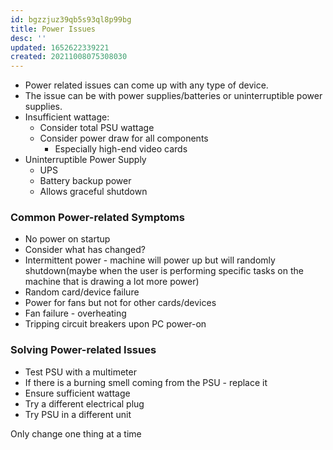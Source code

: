 ```yaml
---
id: bgzzjuz39qb5s93ql8p99bg
title: Power Issues
desc: ''
updated: 1652622339221
created: 20211008075308030
---
```


- Power related issues can come up with any type of device.
- The issue can be with power supplies/batteries or uninterruptible power supplies.
- Insufficient wattage:
  - Consider total PSU wattage
  - Consider power draw for all components
    - Especially high-end video cards
- Uninterruptible Power Supply
  - UPS
  - Battery backup power
  - Allows graceful shutdown

### Common Power-related Symptoms

- No power on startup
- Consider what has changed?
- Intermittent power - machine will power up but will randomly shutdown(maybe when the user is performing specific tasks on the machine that is drawing a lot more power)
- Random card/device failure
- Power for fans but not for other cards/devices
- Fan failure - overheating
- Tripping circuit breakers upon PC power-on

### Solving Power-related Issues

- Test PSU with a multimeter
- If there is a burning smell coming from the PSU - replace it
- Ensure sufficient wattage
- Try a different electrical plug
- Try PSU in a different unit

Only change one thing at a time
